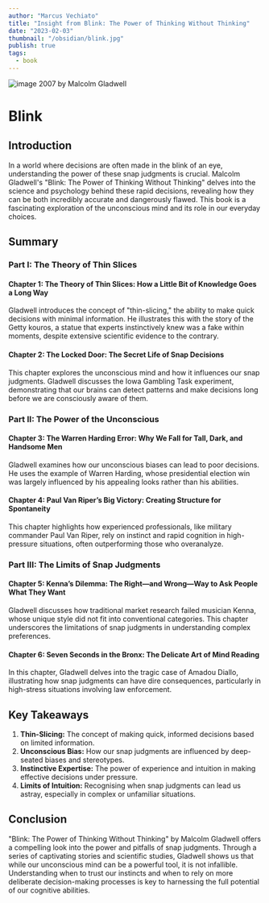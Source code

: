 ```yaml
---
author: "Marcus Vechiato"
title: "Insight from Blink: The Power of Thinking Without Thinking"
date: "2023-02-03"
thumbnail: "/obsidian/blink.jpg"
publish: true
tags:
  - book
--- 
```


![image](/obsidian/blink.jpg)
2007 by Malcolm Gladwell

# Blink

## Introduction

In a world where decisions are often made in the blink of an eye, understanding the power of these snap judgments is crucial. Malcolm Gladwell's "Blink: The Power of Thinking Without Thinking" delves into the science and psychology behind these rapid decisions, revealing how they can be both incredibly accurate and dangerously flawed. This book is a fascinating exploration of the unconscious mind and its role in our everyday choices.

## Summary

### Part I: The Theory of Thin Slices

#### Chapter 1: The Theory of Thin Slices: How a Little Bit of Knowledge Goes a Long Way

Gladwell introduces the concept of "thin-slicing," the ability to make quick decisions with minimal information. He illustrates this with the story of the Getty kouros, a statue that experts instinctively knew was a fake within moments, despite extensive scientific evidence to the contrary.

#### Chapter 2: The Locked Door: The Secret Life of Snap Decisions

This chapter explores the unconscious mind and how it influences our snap judgments. Gladwell discusses the Iowa Gambling Task experiment, demonstrating that our brains can detect patterns and make decisions long before we are consciously aware of them.

### Part II: The Power of the Unconscious

#### Chapter 3: The Warren Harding Error: Why We Fall for Tall, Dark, and Handsome Men

Gladwell examines how our unconscious biases can lead to poor decisions. He uses the example of Warren Harding, whose presidential election win was largely influenced by his appealing looks rather than his abilities.

#### Chapter 4: Paul Van Riper’s Big Victory: Creating Structure for Spontaneity

This chapter highlights how experienced professionals, like military commander Paul Van Riper, rely on instinct and rapid cognition in high-pressure situations, often outperforming those who overanalyze.

### Part III: The Limits of Snap Judgments

#### Chapter 5: Kenna’s Dilemma: The Right—and Wrong—Way to Ask People What They Want

Gladwell discusses how traditional market research failed musician Kenna, whose unique style did not fit into conventional categories. This chapter underscores the limitations of snap judgments in understanding complex preferences.

#### Chapter 6: Seven Seconds in the Bronx: The Delicate Art of Mind Reading

In this chapter, Gladwell delves into the tragic case of Amadou Diallo, illustrating how snap judgments can have dire consequences, particularly in high-stress situations involving law enforcement.

## Key Takeaways

1. **Thin-Slicing:** The concept of making quick, informed decisions based on limited information.
2. **Unconscious Bias:** How our snap judgments are influenced by deep-seated biases and stereotypes.
3. **Instinctive Expertise:** The power of experience and intuition in making effective decisions under pressure.
4. **Limits of Intuition:** Recognising when snap judgments can lead us astray, especially in complex or unfamiliar situations.

## Conclusion

"Blink: The Power of Thinking Without Thinking" by Malcolm Gladwell offers a compelling look into the power and pitfalls of snap judgments. Through a series of captivating stories and scientific studies, Gladwell shows us that while our unconscious mind can be a powerful tool, it is not infallible. Understanding when to trust our instincts and when to rely on more deliberate decision-making processes is key to harnessing the full potential of our cognitive abilities.

